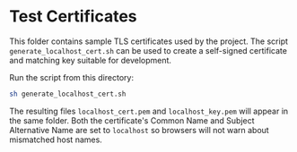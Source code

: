 # Test Certificates

This folder contains sample TLS certificates used by the project. The script
`generate_localhost_cert.sh` can be used to create a self-signed certificate and
matching key suitable for development.

Run the script from this directory:

```sh
sh generate_localhost_cert.sh
```

The resulting files `localhost_cert.pem` and `localhost_key.pem` will appear in
the same folder. Both the certificate's Common Name and Subject Alternative Name
are set to `localhost` so browsers will not warn about mismatched host names.
